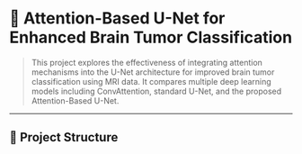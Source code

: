 # 🧠 Attention-Based U-Net for Enhanced Brain Tumor Classification

> This project explores the effectiveness of integrating attention mechanisms into the U-Net architecture for improved brain tumor classification using MRI data. It compares multiple deep learning models including ConvAttention, standard U-Net, and the proposed Attention-Based U-Net.

---

## 📁 Project Structure


